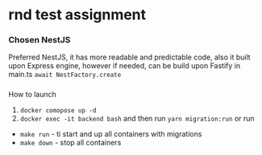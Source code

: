 # rnd test assignment

### Chosen NestJS

Preferred NestJS, it has more readable and predictable code, 
also it built upon Express engine, however if needed, can be build upon Fastify in main.ts `await NestFactory.create`

###
How to launch

1. `docker comopose up -d`
2. `docker exec -it backend bash` and then run `yarn migration:run`
or run

- `make run` - ti start and up all containers with migrations
- `make down` - stop all containers
